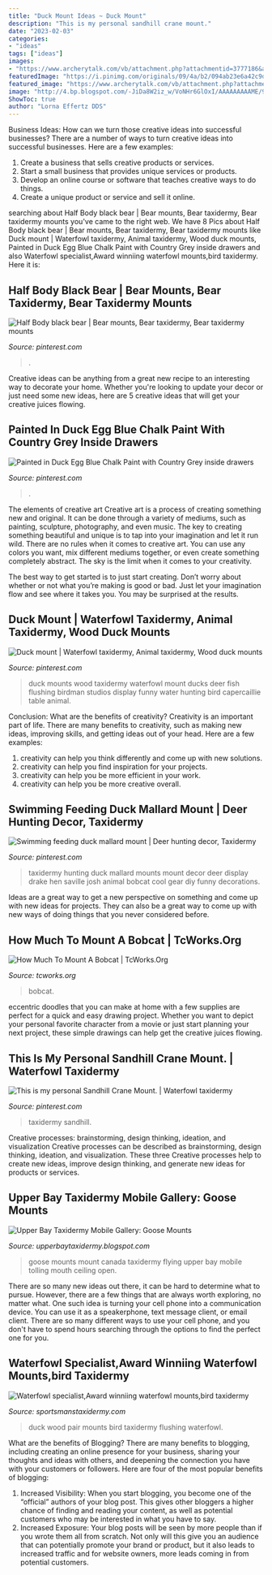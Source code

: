 ```yaml
---
title: "Duck Mount Ideas ~ Duck Mount"
description: "This is my personal sandhill crane mount."
date: "2023-02-03"
categories:
- "ideas"
tags: ["ideas"]
images:
- "https://www.archerytalk.com/vb/attachment.php?attachmentid=3777186&amp;d=1394133544&amp;thumb=1"
featuredImage: "https://i.pinimg.com/originals/09/4a/b2/094ab23e6a42c9df9517ddddbb598714.jpg"
featured_image: "https://www.archerytalk.com/vb/attachment.php?attachmentid=3777186&amp;d=1394133544&amp;thumb=1"
image: "http://4.bp.blogspot.com/-JiDa8W2iz_w/VoNHr6GlOxI/AAAAAAAAAME/9fIfWzYhhdU/s1600/P4032622.JPG"
ShowToc: true
author: "Lorna Effertz DDS"
---
```



Business Ideas: How can we turn those creative ideas into successful businesses?
There are a number of ways to turn creative ideas into successful businesses. Here are a few examples: 
1. Create a business that sells creative products or services.
2. Start a small business that provides unique services or products.
3. Develop an online course or software that teaches creative ways to do things. 
4. Create a unique product or service and sell it online.

	

		
searching about Half Body black bear | Bear mounts, Bear taxidermy, Bear taxidermy mounts you've came to the right web. We have 8 Pics about Half Body black bear | Bear mounts, Bear taxidermy, Bear taxidermy mounts like Duck mount | Waterfowl taxidermy, Animal taxidermy, Wood duck mounts, Painted in Duck Egg Blue Chalk Paint with Country Grey inside drawers and also Waterfowl specialist,Award winniing waterfowl mounts,bird taxidermy. Here it is:
		
    
## Half Body Black Bear | Bear Mounts, Bear Taxidermy, Bear Taxidermy Mounts

<img loading=lazy src="https://i.pinimg.com/736x/dd/ed/f9/ddedf96a7db3b28ba7448ef8fbcc77a8.jpg" onerror="this.onerror=null;this.src='https://tse1.mm.bing.net/th?id=OIP.aUOdS3ViBVTzEgSEbol2JAHaLH&amp;pid=15.1';" alt="Half Body black bear | Bear mounts, Bear taxidermy, Bear taxidermy mounts">

_Source: pinterest.com_

>. 

	

Creative ideas can be anything from a great new recipe to an interesting way to decorate your home. Whether you're looking to update your decor or just need some new ideas, here are 5 creative ideas that will get your creative juices flowing.

    
## Painted In Duck Egg Blue Chalk Paint With Country Grey Inside Drawers

<img loading=lazy src="https://i.pinimg.com/736x/4f/06/65/4f06650ccb2348d35fbb2ab33a261a7f--chalk-paint-colours-blue-chalk-paint.jpg" onerror="this.onerror=null;this.src='https://tse3.mm.bing.net/th?id=OIP.wkAVdRWDt4842_8CXJKnmwHaJ3&amp;pid=15.1';" alt="Painted in Duck Egg Blue Chalk Paint with Country Grey inside drawers">

_Source: pinterest.com_

>. 

	

The elements of creative art
Creative art is a process of creating something new and original. It can be done through a variety of mediums, such as painting, sculpture, photography, and even music. The key to creating something beautiful and unique is to tap into your imagination and let it run wild.
There are no rules when it comes to creative art. You can use any colors you want, mix different mediums together, or even create something completely abstract. The sky is the limit when it comes to your creativity.

The best way to get started is to just start creating. Don’t worry about whether or not what you’re making is good or bad. Just let your imagination flow and see where it takes you. You may be surprised at the results.

    
## Duck Mount | Waterfowl Taxidermy, Animal Taxidermy, Wood Duck Mounts

<img loading=lazy src="https://i.pinimg.com/originals/09/4a/b2/094ab23e6a42c9df9517ddddbb598714.jpg" onerror="this.onerror=null;this.src='https://tse4.mm.bing.net/th?id=OIP.3TU2ad3C-dscCId-x5u29wHaFt&amp;pid=15.1';" alt="Duck mount | Waterfowl taxidermy, Animal taxidermy, Wood duck mounts">

_Source: pinterest.com_

>duck mounts wood taxidermy waterfowl mount ducks deer fish flushing birdman studios display funny water hunting bird capercaillie table animal. 

	

Conclusion: What are the benefits of creativity?
Creativity is an important part of life. There are many benefits to creativity, such as making new ideas, improving skills, and getting ideas out of your head. Here are a few examples: 
1. creativity can help you think differently and come up with new solutions.
2. creativity can help you find inspiration for your projects.
3. creativity can help you be more efficient in your work.
4. creativity can help you be more creative overall.

    
## Swimming Feeding Duck Mallard Mount | Deer Hunting Decor, Taxidermy

<img loading=lazy src="https://i.pinimg.com/736x/3d/69/db/3d69db82d4afe64a8bdccc0a66533957--mallard-ducks.jpg" onerror="this.onerror=null;this.src='https://tse2.mm.bing.net/th?id=OIP._hkAHb68ovC7-Mrr7KKK-AHaNK&amp;pid=15.1';" alt="Swimming feeding duck mallard mount | Deer hunting decor, Taxidermy">

_Source: pinterest.com_

>taxidermy hunting duck mallard mounts mount decor deer display drake hen saville josh animal bobcat cool gear diy funny decorations. 

	

Ideas are a great way to get a new perspective on something and come up with new ideas for projects. They can also be a great way to come up with new ways of doing things that you never considered before.

    
## How Much To Mount A Bobcat | TcWorks.Org

<img loading=lazy src="https://www.archerytalk.com/vb/attachment.php?attachmentid=3777186&amp;d=1394133544&amp;thumb=1" onerror="this.onerror=null;this.src='https://tse3.mm.bing.net/th?id=OIP.1_o3HejE6PbrN3gx1Ljb3QHaEb&amp;pid=15.1';" alt="How Much To Mount A Bobcat | TcWorks.Org">

_Source: tcworks.org_

>bobcat. 

	

eccentric doodles that you can make at home with a few supplies are perfect for a quick and easy drawing project. Whether you want to depict your personal favorite character from a movie or just start planning your next project, these simple drawings can help get the creative juices flowing.

    
## This Is My Personal Sandhill Crane Mount. | Waterfowl Taxidermy

<img loading=lazy src="https://i.pinimg.com/originals/ca/47/8a/ca478a851f89db1355a9bd252ea25625.jpg" onerror="this.onerror=null;this.src='https://tse3.mm.bing.net/th?id=OIP.QyH92UOajEux7eKLDdxysQHaJ6&amp;pid=15.1';" alt="This is my personal Sandhill Crane Mount. | Waterfowl taxidermy">

_Source: pinterest.com_

>taxidermy sandhill. 

	

Creative processes: brainstorming, design thinking, ideation, and visualization
Creative processes can be described as brainstorming, design thinking, ideation, and visualization. These three Creative processes help to create new ideas, improve design thinking, and generate new ideas for products or services.

    
## Upper Bay Taxidermy Mobile Gallery: Goose Mounts

<img loading=lazy src="http://4.bp.blogspot.com/-JiDa8W2iz_w/VoNHr6GlOxI/AAAAAAAAAME/9fIfWzYhhdU/s1600/P4032622.JPG" onerror="this.onerror=null;this.src='https://tse2.mm.bing.net/th?id=OIP.T-rwOl5ZASLdJC0SfvcOOAHaE7&amp;pid=15.1';" alt="Upper Bay Taxidermy Mobile Gallery: Goose Mounts">

_Source: upperbaytaxidermy.blogspot.com_

>goose mounts mount canada taxidermy flying upper bay mobile tolling mouth ceiling open. 

	

There are so many new ideas out there, it can be hard to determine what to pursue. However, there are a few things that are always worth exploring, no matter what. One such idea is turning your cell phone into a communication device. You can use it as a speakerphone, text message client, or email client. There are so many different ways to use your cell phone, and you don't have to spend hours searching through the options to find the perfect one for you.

    
## Waterfowl Specialist,Award Winniing Waterfowl Mounts,bird Taxidermy

<img loading=lazy src="http://www.sportsmanstaxidermy.com/images/woodie_knothole2.JPG" onerror="this.onerror=null;this.src='https://tse2.mm.bing.net/th?id=OIP.7Qq5KTGPmkn4ezIpYkoIoQHaJD&amp;pid=15.1';" alt="Waterfowl specialist,Award winniing waterfowl mounts,bird taxidermy">

_Source: sportsmanstaxidermy.com_

>duck wood pair mounts bird taxidermy flushing waterfowl. 

	

What are the benefits of Blogging?
There are many benefits to blogging, including creating an online presence for your business, sharing your thoughts and ideas with others, and deepening the connection you have with your customers or followers. Here are four of the most popular benefits of blogging: 
1. Increased Visibility: When you start blogging, you become one of the “official” authors of your blog post. This gives other bloggers a higher chance of finding and reading your content, as well as potential customers who may be interested in what you have to say. 
2. Increased Exposure: Your blog posts will be seen by more people than if you wrote them all from scratch. Not only will this give you an audience that can potentially promote your brand or product, but it also leads to increased traffic and for website owners, more leads coming in from potential customers. 


